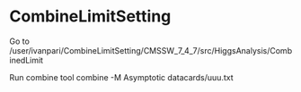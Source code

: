 # CombineLimitSetting


Go to 
 /user/ivanpari/CombineLimitSetting/CMSSW_7_4_7/src/HiggsAnalysis/CombinedLimit
 
 Run combine tool 
 combine -M Asymptotic datacards/uuu.txt 
